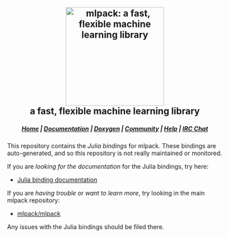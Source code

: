 <h2 align="center">
  <a href="http://mlpack.org"><img
src="https://cdn.rawgit.com/mlpack/mlpack.org/e7d36ed8/mlpack-black.svg"
style="background-color:rgba(0,0,0,0);" height=230 alt="mlpack: a fast, flexible
machine learning library"></a>
  <br>a fast, flexible machine learning library<br>
</h2>

<h5 align="center">
  <a href="https://mlpack.org">Home</a> |
  <a href="https://www.mlpack.org/docs.html">Documentation</a> |
  <a href="https://www.mlpack.org/doc/mlpack-git/doxygen/index.html">Doxygen</a>
|
  <a href="https://www.mlpack.org/community.html">Community</a> |
  <a href="https://www.mlpack.org/questions.html">Help</a> |
  <a href="https://webchat.freenode.net/?channels=mlpack">IRC Chat</a>
</h5>

This repository contains the *Julia bindings* for mlpack.  These bindings are
auto-generated, and so this repository is not really maintained or monitored.

If you are *looking for the documentation* for the Julia bindings, try here:

 * [Julia binding documentation](https://www.mlpack.org/doc/stable/julia_documentation.html)

If you are *having trouble* or *want to learn more*, try looking in the main
mlpack repository:

 * [mlpack/mlpack](https://github.com/mlpack/mlpack/)

Any issues with the Julia bindings should be filed there.
